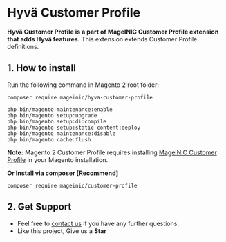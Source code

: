 # Hyvä Customer Profile

**Hyvä Customer Profile is a part of MageINIC Customer Profile extension that adds Hyvä features.** This extension extends Customer Profile definitions.

## 1. How to install

Run the following command in Magento 2 root folder:

```
composer require mageinic/hyva-customer-profile

php bin/magento maintenance:enable
php bin/magento setup:upgrade
php bin/magento setup:di:compile
php bin/magento setup:static-content:deploy
php bin/magento maintenance:disable
php bin/magento cache:flush
```

**Note:**
Magento 2 Customer Profile requires installing [MageINIC Customer Profile](https://github.com/mageinic/customer-profile) in your Magento installation.

**Or Install via composer [Recommend]**
```
composer require mageinic/customer-profile
```

## 2. Get Support

- Feel free to [contact us](https://www.mageinic.com/contact.html) if you have any further questions.
- Like this project, Give us a **Star**
